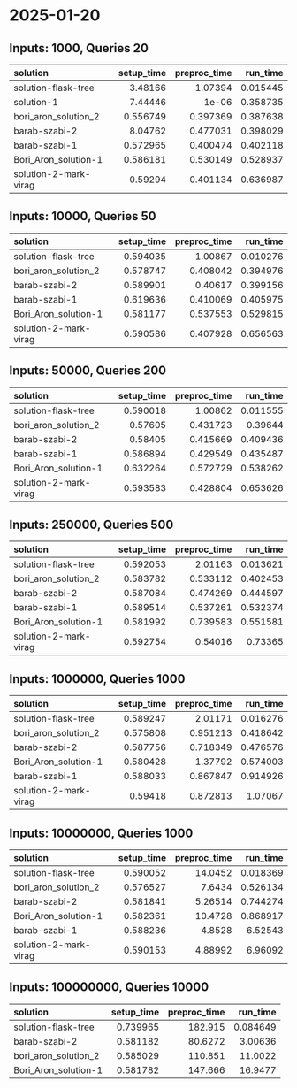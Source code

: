 # 2025-01-20

## Inputs: 1000, Queries 20

| solution              |   setup_time |   preproc_time |   run_time |
|:----------------------|-------------:|---------------:|-----------:|
| solution-flask-tree   |     3.48166  |       1.07394  |   0.015445 |
| solution-1            |     7.44446  |       1e-06    |   0.358735 |
| bori_aron_solution_2  |     0.556749 |       0.397369 |   0.387638 |
| barab-szabi-2         |     8.04762  |       0.477031 |   0.398029 |
| barab-szabi-1         |     0.572965 |       0.400474 |   0.402118 |
| Bori_Aron_solution-1  |     0.586181 |       0.530149 |   0.528937 |
| solution-2-mark-virag |     0.59294  |       0.401134 |   0.636987 |

## Inputs: 10000, Queries 50

| solution              |   setup_time |   preproc_time |   run_time |
|:----------------------|-------------:|---------------:|-----------:|
| solution-flask-tree   |     0.594035 |       1.00867  |   0.010276 |
| bori_aron_solution_2  |     0.578747 |       0.408042 |   0.394976 |
| barab-szabi-2         |     0.589901 |       0.40617  |   0.399156 |
| barab-szabi-1         |     0.619636 |       0.410069 |   0.405975 |
| Bori_Aron_solution-1  |     0.581177 |       0.537553 |   0.529815 |
| solution-2-mark-virag |     0.590586 |       0.407928 |   0.656563 |

## Inputs: 50000, Queries 200

| solution              |   setup_time |   preproc_time |   run_time |
|:----------------------|-------------:|---------------:|-----------:|
| solution-flask-tree   |     0.590018 |       1.00862  |   0.011555 |
| bori_aron_solution_2  |     0.57605  |       0.431723 |   0.39644  |
| barab-szabi-2         |     0.58405  |       0.415669 |   0.409436 |
| barab-szabi-1         |     0.586894 |       0.429549 |   0.435487 |
| Bori_Aron_solution-1  |     0.632264 |       0.572729 |   0.538262 |
| solution-2-mark-virag |     0.593583 |       0.428804 |   0.653626 |

## Inputs: 250000, Queries 500

| solution              |   setup_time |   preproc_time |   run_time |
|:----------------------|-------------:|---------------:|-----------:|
| solution-flask-tree   |     0.592053 |       2.01163  |   0.013621 |
| bori_aron_solution_2  |     0.583782 |       0.533112 |   0.402453 |
| barab-szabi-2         |     0.587084 |       0.474269 |   0.444597 |
| barab-szabi-1         |     0.589514 |       0.537261 |   0.532374 |
| Bori_Aron_solution-1  |     0.581992 |       0.739583 |   0.551581 |
| solution-2-mark-virag |     0.592754 |       0.54016  |   0.73365  |

## Inputs: 1000000, Queries 1000

| solution              |   setup_time |   preproc_time |   run_time |
|:----------------------|-------------:|---------------:|-----------:|
| solution-flask-tree   |     0.589247 |       2.01171  |   0.016276 |
| bori_aron_solution_2  |     0.575808 |       0.951213 |   0.418642 |
| barab-szabi-2         |     0.587756 |       0.718349 |   0.476576 |
| Bori_Aron_solution-1  |     0.580428 |       1.37792  |   0.574003 |
| barab-szabi-1         |     0.588033 |       0.867847 |   0.914926 |
| solution-2-mark-virag |     0.59418  |       0.872813 |   1.07067  |

## Inputs: 10000000, Queries 1000

| solution              |   setup_time |   preproc_time |   run_time |
|:----------------------|-------------:|---------------:|-----------:|
| solution-flask-tree   |     0.590052 |       14.0452  |   0.018369 |
| bori_aron_solution_2  |     0.576527 |        7.6434  |   0.526134 |
| barab-szabi-2         |     0.581841 |        5.26514 |   0.744274 |
| Bori_Aron_solution-1  |     0.582361 |       10.4728  |   0.868917 |
| barab-szabi-1         |     0.588236 |        4.8528  |   6.52543  |
| solution-2-mark-virag |     0.590153 |        4.88992 |   6.96092  |

## Inputs: 100000000, Queries 10000

| solution             |   setup_time |   preproc_time |   run_time |
|:---------------------|-------------:|---------------:|-----------:|
| solution-flask-tree  |     0.739965 |       182.915  |   0.084649 |
| barab-szabi-2        |     0.581182 |        80.6272 |   3.00636  |
| bori_aron_solution_2 |     0.585029 |       110.851  |  11.0022   |
| Bori_Aron_solution-1 |     0.581782 |       147.666  |  16.9477   |